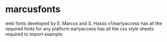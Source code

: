 # marcusfonts
web fonts developed by E. Marcus and S. Hasso
v1/earlyaccess has all the required fonts for any platform
earlyaccess has all the css style sheets required to import
example:
